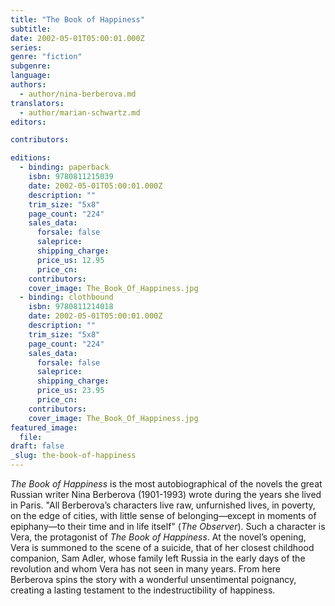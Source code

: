 ```yaml
---
title: "The Book of Happiness"
subtitle:
date: 2002-05-01T05:00:01.000Z
series:
genre: "fiction"
subgenre:
language:
authors:
  - author/nina-berberova.md
translators:
  - author/marian-schwartz.md
editors:

contributors:

editions:
  - binding: paperback
    isbn: 9780811215039
    date: 2002-05-01T05:00:01.000Z
    description: ""
    trim_size: "5x8"
    page_count: "224"
    sales_data:
      forsale: false
      saleprice:
      shipping_charge:
      price_us: 12.95
      price_cn:
    contributors:
    cover_image: The_Book_Of_Happiness.jpg
  - binding: clothbound
    isbn: 9780811214018
    date: 2002-05-01T05:00:01.000Z
    description: ""
    trim_size: "5x8"
    page_count: "224"
    sales_data:
      forsale: false
      saleprice:
      shipping_charge:
      price_us: 23.95
      price_cn:
    contributors:
    cover_image: The_Book_Of_Happiness.jpg
featured_image:
  file:
draft: false
_slug: the-book-of-happiness
---
```


_The Book of Happiness_ is the most autobiographical of the novels the great Russian writer Nina Berberova (1901-1993) wrote during the years she lived in Paris. "All Berberova’s characters live raw, unfurnished lives, in poverty, on the edge of cities, with little sense of belonging––except in moments of epiphany––to their time and in life itself" (_The Observer_). Such a character is Vera, the protagonist of _The Book of Happiness_. At the novel’s opening, Vera is summoned to the scene of a suicide, that of her closest childhood companion, Sam Adler, whose family left Russia in the early days of the revolution and whom Vera has not seen in many years. From here Berberova spins the story with a wonderful unsentimental poignancy, creating a lasting testament to the indestructibility of happiness.

